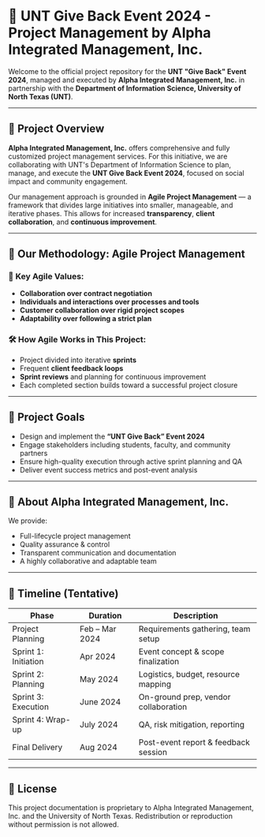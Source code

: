 
# 🎯 UNT Give Back Event 2024 - Project Management by Alpha Integrated Management, Inc.

Welcome to the official project repository for the **UNT "Give Back" Event 2024**, managed and executed by **Alpha Integrated Management, Inc.** in partnership with the **Department of Information Science, University of North Texas (UNT)**.

---

## 🧩 Project Overview

**Alpha Integrated Management, Inc.** offers comprehensive and fully customized project management services. For this initiative, we are collaborating with UNT's Department of Information Science to plan, manage, and execute the **UNT Give Back Event 2024**, focused on social impact and community engagement.

Our management approach is grounded in **Agile Project Management** — a framework that divides large initiatives into smaller, manageable, and iterative phases. This allows for increased **transparency**, **client collaboration**, and **continuous improvement**.

---

## 🚀 Our Methodology: Agile Project Management

### 🔄 Key Agile Values:
- **Collaboration over contract negotiation**
- **Individuals and interactions over processes and tools**
- **Customer collaboration over rigid project scopes**
- **Adaptability over following a strict plan**

### 🛠 How Agile Works in This Project:
- Project divided into iterative **sprints**
- Frequent **client feedback loops**
- **Sprint reviews** and planning for continuous improvement
- Each completed section builds toward a successful project closure

---

## 📌 Project Goals

- Design and implement the **“UNT Give Back” Event 2024**
- Engage stakeholders including students, faculty, and community partners
- Ensure high-quality execution through active sprint planning and QA
- Deliver event success metrics and post-event analysis

---

## 👥 About Alpha Integrated Management, Inc.

We provide:
- Full-lifecycle project management
- Quality assurance & control
- Transparent communication and documentation
- A highly collaborative and adaptable team

---

## 📅 Timeline (Tentative)

| Phase                | Duration       | Description                           |
|---------------------|----------------|---------------------------------------|
| Project Planning     | Feb – Mar 2024 | Requirements gathering, team setup    |
| Sprint 1: Initiation | Apr 2024       | Event concept & scope finalization    |
| Sprint 2: Planning   | May 2024       | Logistics, budget, resource mapping   |
| Sprint 3: Execution  | June 2024      | On-ground prep, vendor collaboration  |
| Sprint 4: Wrap-up    | July 2024      | QA, risk mitigation, reporting        |
| Final Delivery       | Aug 2024       | Post-event report & feedback session  |

---

## 📣 License

This project documentation is proprietary to Alpha Integrated Management, Inc. and the University of North Texas. Redistribution or reproduction without permission is not allowed.
